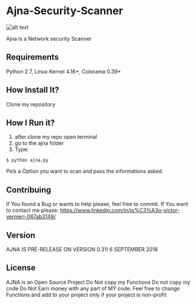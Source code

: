 # Ajna-Security-Scanner
![alt text](https://upload.wikimedia.org/wikipedia/commons/thumb/d/d1/Ajna_Mandala.svg/220px-Ajna_Mandala.svg.png)

Ajna is a Network security Scanner

## Requirements 

Python 2.7,
Linux Kernel 4.16+,
Colorama 0.39+

## How Install It?

Clone my repository

## How I Run it?

1. after clone my repo open terminal
2. go to the ajna folder
3. Type:
```
$ python ajna.py
``` 
Pick a Option you want to scan and pass the informations asked.

## Contribuing

If You found a Bug or wants to help please, feel free to commit.
If You want to contact me please: https://www.linkedin.com/in/jo%C3%A3o-victor-vernieri-087ab3148/

## Version 

AJNA IS PRÉ-RELEASE ON VERSION 0.31! 6 SEPTEMBER 2018

## License

AJNA is an Open Source Project
Do Not copy my Functions
Do not copy my code
Do Not Earn money with any part of MY code.
Feel free to change Functions and add to your project only if your project is non-profit



